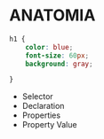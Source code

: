 # ANATOMIA

```css
h1 {
    color: blue;
    font-size: 60px;
    background: gray;

}
```
* Selector
* Declaration
* Properties
* Property Value